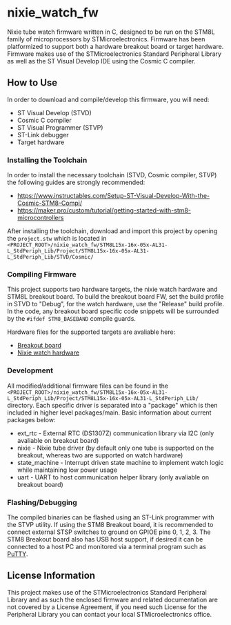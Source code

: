 # nixie_watch_fw

Nixie tube watch firmware written in C, designed to be run on the STM8L family of microprocessors by STMicroelectronics. Firmware has been platformized to support both a hardware breakout board or target hardware. Firmware makes use of the STMicroelectronics Standard Peripheral Library as well as the ST Visual Develop IDE using the Cosmic C compiler.

## How to Use

In order to download and compile/develop this firmware, you will need:

* ST Visual Develop (STVD)
* Cosmic C compiler
* ST Visual Programmer (STVP)
* ST-Link debugger
* Target hardware

### Installing the Toolchain

In order to install the necessary toolchain (STVD, Cosmic compiler, STVP) the following guides are strongly recommended:

* https://www.instructables.com/Setup-ST-Visual-Develop-With-the-Cosmic-STM8-Compi/
* https://maker.pro/custom/tutorial/getting-started-with-stm8-microcontrollers

After installing the toolchain, download and import this project by opening the ```project.stw``` which is located in<br/>
```<PROJECT_ROOT>/nixie_watch_fw/STM8L15x-16x-05x-AL31-L_StdPeriph_Lib/Project/STM8L15x-16x-05x-AL31-L_StdPeriph_Lib/STVD/Cosmic/```

### Compiling Firmware

This project supports two hardware targets, the nixie watch hardware and STM8L breakout board. To build the breakout board FW, set the build profile in STVD to "Debug", for the watch hardware, use the "Release" build profile. In the code, any breakout board specific code snippets will be surrounded by the ```#ifdef STM8_BASEBAND``` compile guards. 

Hardware files for the supported targets are avaliable here:

* [Breakout board](https://github.com/emern/stm8l_hw_r10)
* [Nixie watch hardware](https://github.com/emern/nixie_watch_hw)

### Development

All modified/additional firmware files can be found in the ```<PROJECT_ROOT>/nixie_watch_fw/STM8L15x-16x-05x-AL31-L_StdPeriph_Lib/Project/STM8L15x-16x-05x-AL31-L_StdPeriph_Lib/``` directory. Each specific driver is separated into a "package" which is then included in higher level packages/main. Basic information about current packages below:<br/>
* ext_rtc - External RTC (DS1307Z) communication library via I2C (only avaliable on breakout board)
* nixie - Nixie tube driver (by default only one tube is supported on the breakout, whereas two are supported on watch hardware)
* state_machine - Interrupt driven state machine to implement watch logic while maintaining low power usage
* uart - UART to host communication helper library (only avaliable on breakout board)

### Flashing/Debugging

The compiled binaries can be flashed using an ST-Link programmer with the STVP utility. If using the STM8 Breakout board, it is recommended to connect external STSP switches to ground on GPIOE pins 0, 1, 2, 3. The STM8 Breakout board also has USB host support, if desired it can be connected to a host PC and monitored via a terminal program such as [PuTTY](https://www.putty.org/).

## License Information

This project makes use of the STMicroelectronics Standard Peripheral Library and as such the enclosed firmware and related documentation are not covered by a License Agreement, if you need such License for the Peripheral Library you can contact your local STMicroelectronics office.
